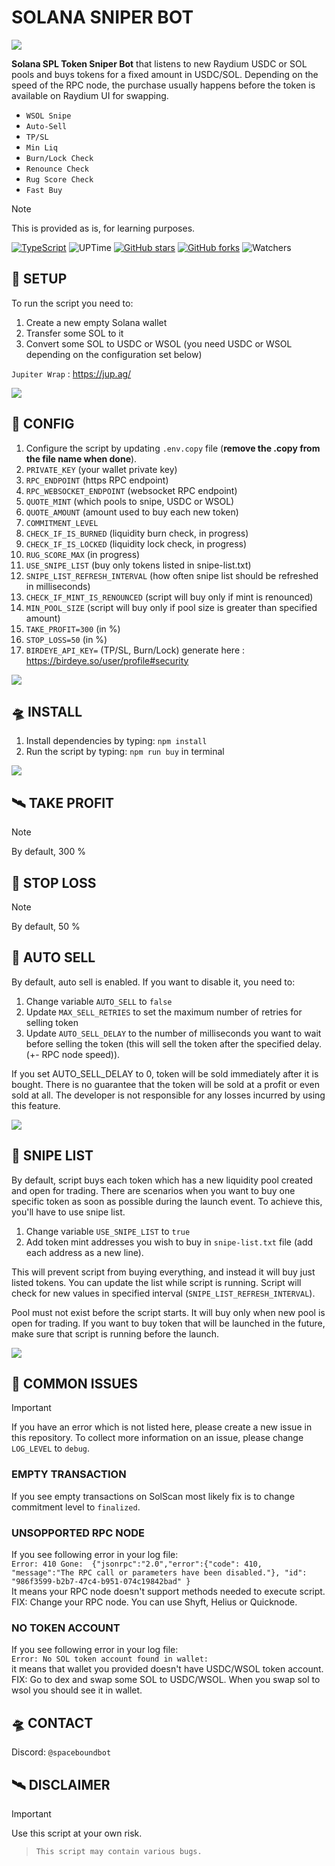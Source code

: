 # SOLANA SNIPER BOT

![](https://github.com/spaceboundbot/solana-sniper-bot/blob/26dffa5ab25cc1c80d45c829021a63d1aa4e850a/readme/sbot.png)

**Solana SPL Token Sniper Bot** that listens to new Raydium USDC or SOL pools and buys tokens for a fixed amount in USDC/SOL.
Depending on the speed of the RPC node, the purchase usually happens before the token is available on Raydium UI for swapping.

- `WSOL Snipe`
- `Auto-Sell`
- `TP/SL`
- `Min Liq`
- `Burn/Lock Check`
- `Renounce Check`
- `Rug Score Check`
- `Fast Buy`

> [!NOTE]
> This is provided as is, for learning purposes.

[![TypeScript](https://badgen.net/badge/icon/typescript?icon=typescript&label)](https://typescriptlang.org)
![UPTime](https://camo.githubusercontent.com/4a67ad96d71cca235a4393b2f3b79aabb0a3d42d555030632f1110e9eedde567/68747470733a2f2f696d672e736869656c64732e696f2f62616467652f757074696d652d3130302532352d627269676874677265656e)
[![GitHub stars](https://img.shields.io/github/stars/spaceboundbot/solana-sniper-bot.svg?style=social&label=Star&maxAge=1000)](https://GitHub.com/spaceboundbot/solana-sniper-bot/stargazers/)
[![GitHub forks](https://img.shields.io/github/forks/spaceboundbot/solana-sniper-bot.svg?style=social&label=Fork&maxAge=1000)](https://GitHub.com/spaceboundbot/solana-sniper-bot/network/)
![Watchers](https://img.shields.io/github/watchers/spaceboundbot/solana-sniper-bot.svg)

## 👾 SETUP
To run the script you need to:
1. Create a new empty Solana wallet
2. Transfer some SOL to it
3. Convert some SOL to USDC or WSOL (you need USDC or WSOL depending on the configuration set below)

`Jupiter Wrap` : https://jup.ag/

![](https://github.com/spaceboundbot/solana-sniper-bot/blob/a1973f4d8fc0001b31e97c5793199afbd48379e9/readme/jupiterwrap.png)

## 🚀 CONFIG
1. Configure the script by updating `.env.copy` file (**remove the .copy from the file name when done**).
2. `PRIVATE_KEY` (your wallet private key)
3. `RPC_ENDPOINT` (https RPC endpoint)
4. `RPC_WEBSOCKET_ENDPOINT` (websocket RPC endpoint)
5. `QUOTE_MINT` (which pools to snipe, USDC or WSOL)
6. `QUOTE_AMOUNT` (amount used to buy each new token)
7. `COMMITMENT_LEVEL`
8. `CHECK_IF_IS_BURNED` (liquidity burn check, in progress)
9. `CHECK_IF_IS_LOCKED` (liquidity lock check, in progress)
10. `RUG_SCORE_MAX` (in progress)
11. `USE_SNIPE_LIST` (buy only tokens listed in snipe-list.txt)
12. `SNIPE_LIST_REFRESH_INTERVAL` (how often snipe list should be refreshed in milliseconds)
13. `CHECK_IF_MINT_IS_RENOUNCED` (script will buy only if mint is renounced)
14. `MIN_POOL_SIZE` (script will buy only if pool size is greater than specified amount)
15. `TAKE_PROFIT=300` (in %)
16. `STOP_LOSS=50` (in %)
17. `BIRDEYE_API_KEY=` (TP/SL, Burn/Lock) generate here : https://birdeye.so/user/profile#security

![](https://github.com/spaceboundbot/solana-sniper-bot/blob/505b1f5c4d8a9bc5fbbd0e5016d1b4bb1afa68d0/readme/botenv.png)
  
## 🛸 INSTALL
1. Install dependencies by typing: `npm install`
2. Run the script by typing: `npm run buy` in terminal

![](https://github.com/spaceboundbot/solana-sniper-bot/blob/cc1a8b2fc3f88b2a64dd254cdf6ae83124cd0578/readme/preview.png)

## 🛰 TAKE PROFIT

> [!NOTE]
> By default, 300 %

## 🎇 STOP LOSS

> [!NOTE]
> By default, 50 %

## 🌌 AUTO SELL
By default, auto sell is enabled. If you want to disable it, you need to:
1. Change variable `AUTO_SELL` to `false`
2. Update `MAX_SELL_RETRIES` to set the maximum number of retries for selling token
3. Update `AUTO_SELL_DELAY` to the number of milliseconds you want to wait before selling the token (this will sell the token after the specified delay. (+- RPC node speed)).

If you set AUTO_SELL_DELAY to 0, token will be sold immediately after it is bought.
There is no guarantee that the token will be sold at a profit or even sold at all. The developer is not responsible for any losses incurred by using this feature.

![](https://github.com/spaceboundbot/solana-sniper-bot/blob/b89b45022cf82ac9bcc592338bedbceaac1c3354/readme/token.png)

## 👾 SNIPE LIST
By default, script buys each token which has a new liquidity pool created and open for trading. 
There are scenarios when you want to buy one specific token as soon as possible during the launch event.
To achieve this, you'll have to use snipe list.
1. Change variable `USE_SNIPE_LIST` to `true`
2. Add token mint addresses you wish to buy in `snipe-list.txt` file (add each address as a new line).

This will prevent script from buying everything, and instead it will buy just listed tokens.
You can update the list while script is running. Script will check for new values in specified interval (`SNIPE_LIST_REFRESH_INTERVAL`).

Pool must not exist before the script starts.
It will buy only when new pool is open for trading. If you want to buy token that will be launched in the future, make sure that script is running before the launch.

![](https://github.com/spaceboundbot/solana-sniper-bot/blob/f796bc6c1f9cd2df3f4f4790a81f1039f9602ab8/readme/snipelist.png)


## 🚀 COMMON ISSUES

> [!IMPORTANT]
> If you have an error which is not listed here, please create a new issue in this repository.
> To collect more information on an issue, please change `LOG_LEVEL` to `debug`.
> 
> ### EMPTY TRANSACTION
> If you see empty transactions on SolScan most likely fix is to change commitment level to `finalized`.
> 
> ### UNSOPPORTED RPC NODE
> If you see following error in your log file:  
> `Error: 410 Gone:  {"jsonrpc":"2.0","error":{"code": 410, "message":"The RPC call or parameters have been disabled."}, "id": "986f3599-b2b7-47c4-b951-074c19842bad" }`  
> It means your RPC node doesn't support methods needed to execute script.
> FIX: Change your RPC node. You can use Shyft, Helius or Quicknode.
> 
> ### NO TOKEN ACCOUNT
> If you see following error in your log file:  
> `Error: No SOL token account found in wallet: `  
> it means that wallet you provided doesn't have USDC/WSOL token account.
> FIX: Go to dex and swap some SOL to USDC/WSOL. When you swap sol to wsol you should see it in wallet.

## 🛸 CONTACT
Discord: `@spaceboundbot`

## 🛰 DISCLAIMER

> [!IMPORTANT]
> Use this script at your own risk.

> `This script may contain various bugs.`
